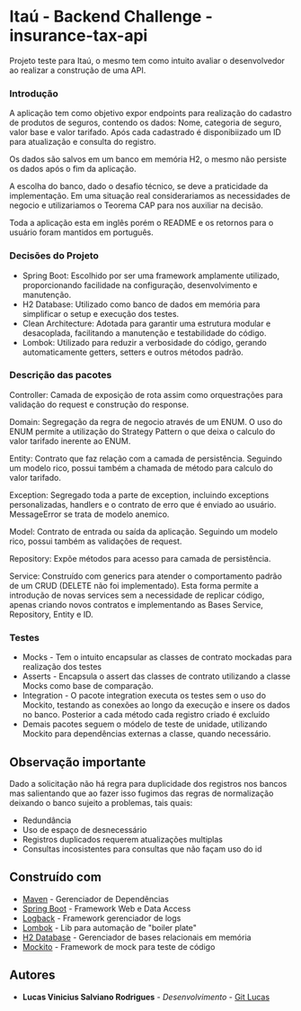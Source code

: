 # Itaú - Backend Challenge - insurance-tax-api

Projeto teste para Itaú, o mesmo tem como intuito avaliar o desenvolvedor ao realizar a construção de uma API.

### Introdução

A aplicação tem como objetivo expor endpoints para realização do cadastro de produtos de seguros, contendo os dados: Nome, categoria de seguro, valor base e valor tarifado. Após cada cadastrado é disponibiizado um ID para atualização e consulta do registro.

Os dados são salvos em um banco em memória H2, o mesmo não persiste os dados após o fim da aplicação.

A escolha do banco, dado o desafio técnico, se deve a praticidade da implementação. Em uma situação real considerariamos as necessidades de negocio e utilizariamos o Teorema CAP para nos auxiliar na decisão.

Toda a aplicação esta em inglês porém o README e os retornos para o usuário foram mantidos em português.

### Decisões do Projeto

* Spring Boot: Escolhido por ser uma framework amplamente utilizado, proporcionando facilidade na configuração, desenvolvimento e manutenção.
* H2 Database: Utilizado como banco de dados em memória para simplificar o setup e execução dos testes.
* Clean Architecture: Adotada para garantir uma estrutura modular e desacoplada, facilitando a manutenção e testabilidade do código.
* Lombok: Utilizado para reduzir a verbosidade do código, gerando automaticamente getters, setters e outros métodos padrão.

### Descrição das pacotes

Controller: Camada de exposição de rota assim como orquestrações para validação do request e construção do response.

Domain: Segregação da regra de negocio através de um ENUM. O uso do ENUM permite a utilização do Strategy Pattern o que deixa o calculo do valor tarifado inerente ao ENUM.

Entity: Contrato que faz relação com a camada de persistência. Seguindo um modelo rico, possui também a chamada de método para calculo do valor tarifado.

Exception: Segregado toda a parte de exception, incluindo exceptions personalizadas, handlers e o contrato de erro que é enviado ao usuário. MessageError se trata de modelo anemico.

Model: Contrato de entrada ou saída da aplicação. Seguindo um modelo rico, possui também as validações de request.

Repository: Expõe métodos para acesso para camada de persistência.

Service: Construído com generics para atender o comportamento padrão de um CRUD (DELETE não foi implementado). Esta forma permite a introdução de novas services sem a necessidade de replicar código, apenas criando novos contratos e implementando as Bases Service, Repository, Entity e ID.

### Testes

* Mocks - Tem o intuito encapsular as classes de contrato mockadas para realização dos testes
* Asserts - Encapsula o assert das classes de contrato utilizando a classe Mocks como base de comparação.
* Integration - O pacote integration executa os testes sem o uso do Mockito, testando as conexões ao longo da execução e insere os dados no banco. Posterior a cada método cada registro criado é excluído 
* Demais pacotes seguem o módelo de teste de unidade, utilizando Mockito para dependências externas a classe, quando necessário.

## Observação importante

Dado a solicitação não há regra para duplicidade dos registros nos bancos mas salientando que ao fazer isso fugimos das regras de normalização deixando o banco sujeito a problemas, tais quais:
* Redundância
* Uso de espaço de desnecessário
* Registros duplicados requerem atualizações multiplas
* Consultas incosistentes para consultas que não façam uso do id

## Construído com

* [Maven](https://maven.apache.org/) - Gerenciador de Dependências
* [Spring Boot](https://spring.io/projects/spring-boot/) - Framework Web e Data Access
* [Logback](https://logback.qos.ch/) - Framework gerenciador de logs
* [Lombok](https://projectlombok.org/) - Lib para automação de "boiler plate"
* [H2 Database](https://www.h2database.com/html/main.html) - Gerenciador de bases relacionais em memória
* [Mockito](https://site.mockito.org/) - Framework de mock para teste de código 

## Autores

* **Lucas Vinicius Salviano Rodrigues** - *Desenvolvimento* - [Git Lucas](https://github.com/lucasviniciusrodrigues)